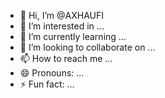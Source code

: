 - 👋 Hi, I’m @AXHAUFI
- 👀 I’m interested in ...
- 🌱 I’m currently learning ...
- 💞️ I’m looking to collaborate on ...
- 📫 How to reach me ...
- 😄 Pronouns: ...
- ⚡ Fun fact: ...

<!---
AXHAUFI/AXHAUFI is a ✨ special ✨ repository because its `README.md` (this file) appears on your GitHub profile.
You can click the Preview link to take a look at your changes.
--->
